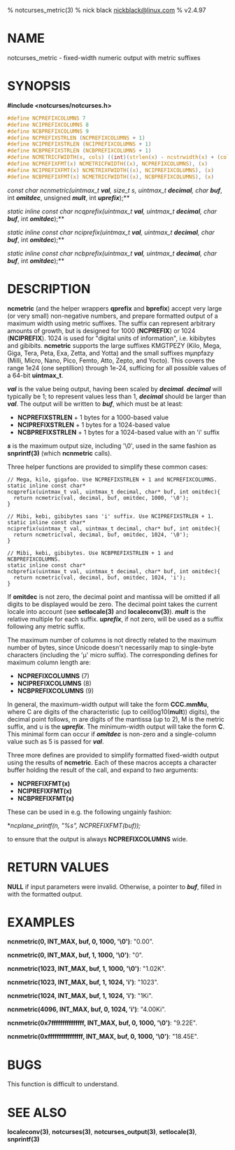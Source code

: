 % notcurses_metric(3)
% nick black <nickblack@linux.com>
% v2.4.97

# NAME

notcurses_metric - fixed-width numeric output with metric suffixes

# SYNOPSIS

**#include <notcurses/notcurses.h>**

```c
#define NCPREFIXCOLUMNS 7
#define NCIPREFIXCOLUMNS 8
#define NCBPREFIXCOLUMNS 9
#define NCPREFIXSTRLEN (NCPREFIXCOLUMNS + 1)
#define NCIPREFIXSTRLEN (NCIPREFIXCOLUMNS + 1)
#define NCBPREFIXSTRLEN (NCBPREFIXCOLUMNS + 1)
#define NCMETRICFWIDTH(x, cols) ((int)(strlen(x) - ncstrwidth(x) + (cols)))
#define NCPREFIXFMT(x) NCMETRICFWIDTH((x), NCPREFIXCOLUMNS), (x)
#define NCIPREFIXFMT(x) NCMETRIXFWIDTH((x), NCIPREFIXCOLUMNS), (x)
#define NCBPREFIXFMT(x) NCMETRICFWIDTH((x), NCBPREFIXCOLUMNS), (x)
```

**const char* ncnmetric(uintmax_t ***val***, size_t s, uintmax_t ***decimal***, char* ***buf***, int ***omitdec***, unsigned ***mult***, int ***uprefix***);**

**static inline const char* ncqprefix(uintmax_t ***val***, uintmax_t ***decimal***, char* ***buf***, int ***omitdec***);**

**static inline const char* nciprefix(uintmax_t ***val***, uintmax_t ***decimal***, char* ***buf***, int ***omitdec***);**

**static inline const char* ncbprefix(uintmax_t ***val***, uintmax_t ***decimal***, char* ***buf***, int ***omitdec***);**

# DESCRIPTION

**ncmetric** (and the helper wrappers **qprefix** and **bprefix**) accept
very large (or very small) non-negative numbers, and prepare formatted output
of a maximum width using metric suffixes. The suffix can represent arbitrary
amounts of growth, but is designed for 1000 (**NCPREFIX**) or 1024
(**NCIPREFIX**). 1024 is used for "digital units of information", i.e. kibibytes
and gibibits. **ncmetric** supports the large suffixes KMGTPEZY (Kilo, Mega,
Giga, Tera, Peta, Exa, Zetta, and Yotta) and the small suffixes mµnpfazy
(Milli, Micro, Nano, Pico, Femto, Atto, Zepto, and Yocto). This covers the
range 1e24 (one septillion) through 1e-24, sufficing for all possible values of
a 64-bit **uintmax_t**.

***val*** is the value being output, having been scaled by ***decimal***.
***decimal*** will typically be 1; to represent values less than 1, ***decimal***
should be larger than ***val***. The output will be written to ***buf***, which
must be at least:

* **NCPREFIXSTRLEN** + 1 bytes for a 1000-based value
* **NCIPREFIXSTRLEN** + 1 bytes for a 1024-based value
* **NCBPREFIXSTRLEN** + 1 bytes for a 1024-based value with an 'i' suffix

***s*** is the maximum output size, including '\0', used in the same
fashion as **snprintf(3)** (which **ncnmetric** calls).

Three helper functions are provided to simplify these common cases:

```
// Mega, kilo, gigafoo. Use NCPREFIXSTRLEN + 1 and NCPREFIXCOLUMNS.
static inline const char*
ncqprefix(uintmax_t val, uintmax_t decimal, char* buf, int omitdec){
  return ncmetric(val, decimal, buf, omitdec, 1000, '\0');
}

// Mibi, kebi, gibibytes sans 'i' suffix. Use NCIPREFIXSTRLEN + 1.
static inline const char*
nciprefix(uintmax_t val, uintmax_t decimal, char* buf, int omitdec){
  return ncmetric(val, decimal, buf, omitdec, 1024, '\0');
}

// Mibi, kebi, gibibytes. Use NCBPREFIXSTRLEN + 1 and NCBPREFIXCOLUMNS.
static inline const char*
ncbprefix(uintmax_t val, uintmax_t decimal, char* buf, int omitdec){
  return ncmetric(val, decimal, buf, omitdec, 1024, 'i');
}
```

If **omitdec** is not zero, the decimal point and mantissa will be
omitted if all digits to be displayed would be zero. The decimal point takes
the current locale into account (see **setlocale(3)** and **localeconv(3)**).
***mult*** is the relative multiple for each suffix. ***uprefix***, if not zero,
will be used as a suffix following any metric suffix.

The maximum number of columns is not directly related to the maximum number of
bytes, since Unicode doesn't necessarily map to single-byte characters
(including the 'µ' micro suffix). The corresponding defines for maximum column
length are:

* **NCPREFIXCOLUMNS** (7)
* **NCIPREFIXCOLUMNS** (8)
* **NCBPREFIXCOLUMNS** (9)

In general, the maximum-width output will take the form **CCC.mmMu**, where C
are digits of the characteristic (up to ceil(log10(**mult**)) digits), the
decimal point follows, m are digits of the mantissa (up to 2), M is the metric
suffix, and u is the ***uprefix***. The minimum-width output will take the form
**C**. This minimal form can occur if ***omitdec*** is non-zero and a
single-column value such as 5 is passed for ***val***.

Three more defines are provided to simplify formatted fixed-width output using
the results of **ncmetric**. Each of these macros accepts a character buffer
holding the result of the call, and expand to *two* arguments:

* **NCPREFIXFMT(x)**
* **NCIPREFIXFMT(x)**
* **NCBPREFIXFMT(x)**

These can be used in e.g. the following ungainly fashion:

**ncplane_printf(n, "%*s", NCPREFIXFMT(buf));**

to ensure that the output is always **NCPREFIXCOLUMNS** wide.

# RETURN VALUES

**NULL** if input parameters were invalid. Otherwise, a pointer to ***buf***,
filled in with the formatted output.

# EXAMPLES

**ncnmetric(0, INT_MAX, buf, 0, 1000, '\0')**: "0.00".

**ncnmetric(0, INT_MAX, buf, 1, 1000, '\0')**: "0".

**ncnmetric(1023, INT_MAX, buf, 1, 1000, '\0')**: "1.02K".

**ncnmetric(1023, INT_MAX, buf, 1, 1024, 'i')**: "1023".

**ncnmetric(1024, INT_MAX, buf, 1, 1024, 'i')**: "1Ki".

**ncnmetric(4096, INT_MAX, buf, 0, 1024, 'i')**: "4.00Ki".

**ncnmetric(0x7fffffffffffffff, INT_MAX, buf, 0, 1000, '\0')**: "9.22E".

**ncnmetric(0xffffffffffffffff, INT_MAX, buf, 0, 1000, '\0')**: "18.45E".

# BUGS

This function is difficult to understand.

# SEE ALSO

**localeconv(3)**,
**notcurses(3)**,
**notcurses_output(3)**,
**setlocale(3)**,
**snprintf(3)**
